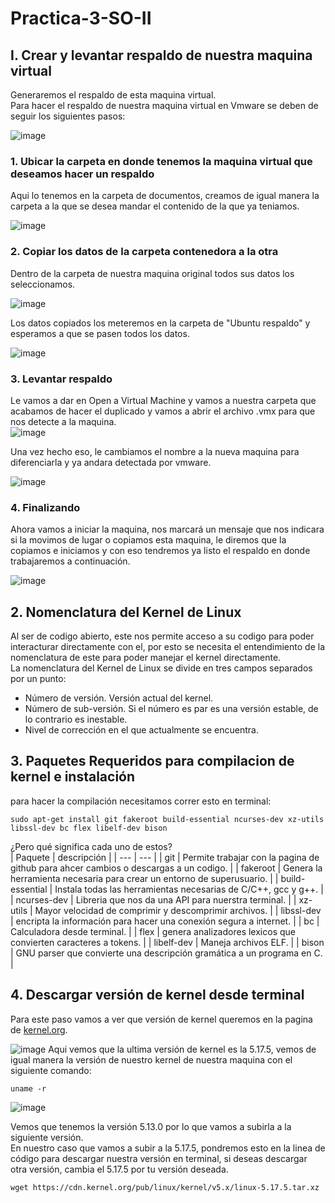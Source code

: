 # Practica-3-SO-II  
## I. Crear y levantar respaldo de nuestra maquina virtual  
Generaremos el respaldo de esta maquina virtual.  
Para hacer el respaldo de nuestra maquina virtual en Vmware se deben de seguir los siguientes pasos:  
  
![image](https://user-images.githubusercontent.com/75387331/166168015-0c05dfa0-4d24-4615-adb0-cf7e467dc6f9.png)  

### 1. Ubicar la carpeta en donde tenemos la maquina virtual que deseamos hacer un respaldo  
Aqui lo tenemos en la carpeta de documentos, creamos de igual manera la carpeta a la que se desea mandar el contenido de la que ya teniamos.  
  
![image](https://user-images.githubusercontent.com/75387331/166167657-e05f5cf8-0cc4-4fbf-881d-b484f620b111.png)  
  
### 2. Copiar los datos de la carpeta contenedora a la otra  
Dentro de la carpeta de nuestra maquina original todos sus datos los seleccionamos.  
  
![image](https://user-images.githubusercontent.com/75387331/166167719-1a6490b7-9d54-434b-a638-7ee7e2c6b9a4.png)  
  
Los datos copiados los meteremos en la carpeta de "Ubuntu respaldo" y esperamos a que se pasen todos los datos.  
  
![image](https://user-images.githubusercontent.com/75387331/166167723-de8b4db4-43a5-4516-ab0b-61a3ed2ad451.png)  
  
### 3. Levantar respaldo  
Le vamos a dar en Open a Virtual Machine y vamos a nuestra carpeta que acabamos de hacer el duplicado y vamos a abrir el archivo .vmx para que nos detecte a la maquina.  
![image](https://user-images.githubusercontent.com/75387331/166167802-14f003e3-dd2f-4d02-9ed3-0ba532880f85.png)  
  
Una vez hecho eso, le cambiamos el nombre a la nueva maquina para diferenciarla y ya andara detectada por vmware.  
  
![image](https://user-images.githubusercontent.com/75387331/166167900-984b89f6-c5c0-45d0-8a9d-25ba653d9c4d.png)  
### 4. Finalizando
Ahora vamos a iniciar la maquina, nos marcará un mensaje que nos indicara si la movimos de lugar o copiamos esta maquina, le diremos que la copiamos e iniciamos y con eso tendremos ya listo el respaldo en donde trabajaremos a continuación.  
  
![image](https://user-images.githubusercontent.com/75387331/166168006-35e1f3dc-0ef5-4635-940b-766024d76d54.png)  
  
## 2. Nomenclatura del Kernel de Linux  
Al ser de codigo abierto, este nos permite acceso a su codigo para poder interacturar directamente con el, por esto se necesita el entendimiento de la nomenclatura de este para poder manejar el kernel directamente.  
La nomenclatura del Kernel de Linux se divide en tres campos separados por un punto: 
- Número de versión. Versión actual del kernel. 
- Número de sub-versión. Si el número es par es una versión estable, de lo contrario es inestable.  
- Nivel de corrección en el que actualmente se encuentra.

## 3. Paquetes Requeridos para compilacion de kernel e instalación  
para hacer la compilación necesitamos correr esto en terminal:  
``` 
sudo apt-get install git fakeroot build-essential ncurses-dev xz-utils libssl-dev bc flex libelf-dev bison  
```
¿Pero qué significa cada uno de estos?  
| Paquete | descripción |
| --- | --- |
| git | Permite trabajar con la pagina de github para ahcer cambios o descargas a un codigo. |
| fakeroot | Genera la herramienta necesaria para crear un entorno de superusuario. |
| build-essential | Instala todas las herramientas necesarias de C/C++, gcc y g++. |
| ncurses-dev | Libreria que nos da una API para nuerstra terminal. |
| xz-utils | Mayor velocidad de comprimir y descomprimir archivos. |
| libssl-dev | encripta la información para hacer una conexión segura a internet. |
| bc | Calculadora desde terminal. |
| flex | genera analizadores lexicos que convierten caracteres a tokens. |
| libelf-dev | Maneja archivos ELF. |
| bison | GNU parser que convierte una descripción gramática a un programa en C. |
  
## 4. Descargar versión de kernel desde terminal  
  
Para este paso vamos a ver que versión de kernel queremos en la pagina de [kernel.org](kernel.org).  
  
 ![image](https://user-images.githubusercontent.com/75387331/166169318-becb3e5d-62dd-4821-bda0-56bdcd226c28.png)
Aqui vemos que la ultima versión de kernel es la 5.17.5, vemos de igual manera la versión de nuestro kernel de nuestra maquina con el siguiente comando:  
  
```
uname -r  
```
  
![image](https://user-images.githubusercontent.com/75387331/166169505-4bb6ac5f-b2b7-4bb3-94cf-afce52996426.png)
  
Vemos que tenemos la versión 5.13.0 por lo que vamos a subirla a la siguiente versión.  
En nuestro caso que vamos a subir a la 5.17.5, pondremos esto en la linea de código para descargar nuestra versión en terminal, si deseas descargar otra versión, cambia el 5.17.5 por tu versión deseada. 
  
```
wget https://cdn.kernel.org/pub/linux/kernel/v5.x/linux-5.17.5.tar.xz  
```


